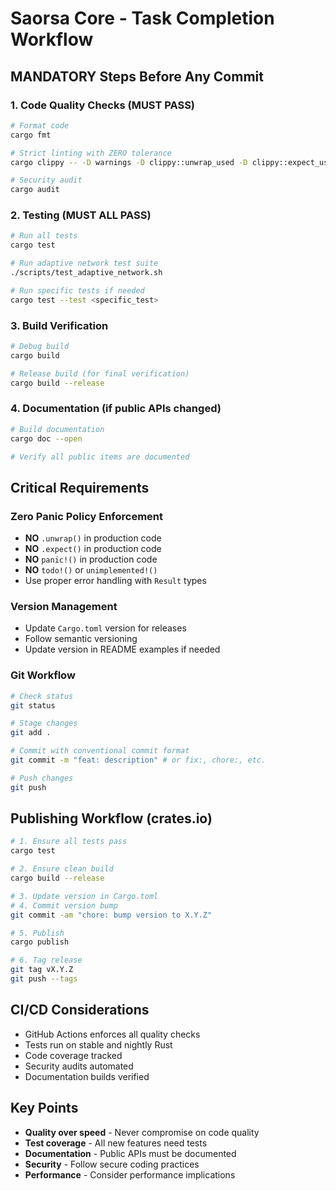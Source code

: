 # Saorsa Core - Task Completion Workflow

## MANDATORY Steps Before Any Commit

### 1. Code Quality Checks (MUST PASS)
```bash
# Format code
cargo fmt

# Strict linting with ZERO tolerance
cargo clippy -- -D warnings -D clippy::unwrap_used -D clippy::expect_used

# Security audit
cargo audit
```

### 2. Testing (MUST ALL PASS)
```bash
# Run all tests
cargo test

# Run adaptive network test suite
./scripts/test_adaptive_network.sh

# Run specific tests if needed
cargo test --test <specific_test>
```

### 3. Build Verification
```bash
# Debug build
cargo build

# Release build (for final verification)
cargo build --release
```

### 4. Documentation (if public APIs changed)
```bash
# Build documentation
cargo doc --open

# Verify all public items are documented
```

## Critical Requirements

### Zero Panic Policy Enforcement
- **NO** `.unwrap()` in production code
- **NO** `.expect()` in production code  
- **NO** `panic!()` in production code
- **NO** `todo!()` or `unimplemented!()`
- Use proper error handling with `Result` types

### Version Management
- Update `Cargo.toml` version for releases
- Follow semantic versioning
- Update version in README examples if needed

### Git Workflow
```bash
# Check status
git status

# Stage changes
git add .

# Commit with conventional commit format
git commit -m "feat: description" # or fix:, chore:, etc.

# Push changes
git push
```

## Publishing Workflow (crates.io)
```bash
# 1. Ensure all tests pass
cargo test

# 2. Ensure clean build
cargo build --release

# 3. Update version in Cargo.toml
# 4. Commit version bump
git commit -am "chore: bump version to X.Y.Z"

# 5. Publish
cargo publish

# 6. Tag release
git tag vX.Y.Z
git push --tags
```

## CI/CD Considerations
- GitHub Actions enforces all quality checks
- Tests run on stable and nightly Rust
- Code coverage tracked
- Security audits automated
- Documentation builds verified

## Key Points
- **Quality over speed** - Never compromise on code quality
- **Test coverage** - All new features need tests
- **Documentation** - Public APIs must be documented
- **Security** - Follow secure coding practices
- **Performance** - Consider performance implications
